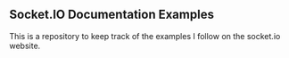 ## Socket.IO Documentation Examples
This is a repository to keep track of the examples I follow on the socket.io website.

